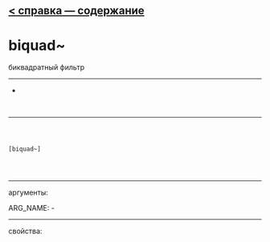 [< справка — содержание](index.html)
---

# biquad~


биквадратный фильтр 

---

-
<br>


---


```



[biquad~]


            
```

---
аргументы:

ARG_NAME: -<br>

---
свойства:


